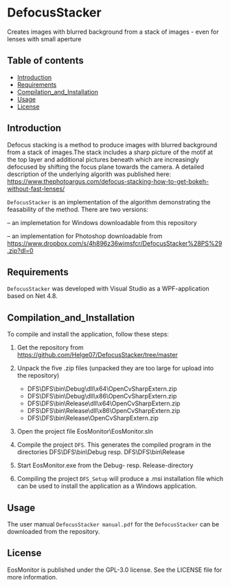# DefocusStacker 
Creates images with blurred background from a stack of images - even for lenses with small aperture 

## Table of contents
- [Introduction](#Introduction)
- [Requirements](#Requirements)
- [Compilation_and_Installation](#Compilation_and_Installation)
- [Usage](#usage)
- [License](#license)

## Introduction
Defocus stacking is a method to produce images with blurred background from a stack of images.The stack
includes a sharp picture of the motif at the top layer and additional pictures beneath which are
increasingly defocused by shifting the focus plane towards the camera. A detailed description of the underlying algorith was published here: https://www.thephotoargus.com/defocus-stacking-how-to-get-bokeh-without-fast-lenses/


`DefocusStacker` is an implementation of the algorithm demonstrating the feasability of the method.
There are two versions: 

– an implemetation for Windows
  downloadable from this repository

– an implementation for Photoshop
  downloadable from  https://www.dropbox.com/s/4h896z36wimsfcr/DefocusStacker%28PS%29.zip?dl=0


## Requirements
`DefocusStacker` was developed with Visual Studio as a WPF-application based on Net 4.8.

## Compilation_and_Installation
To compile and install the application, follow these steps:
1. Get the repository from https://github.com/Helge07/DefocusStacker/tree/master

2. Unpack the five .zip files (unpacked they are too large for upload into the repository)
   - DFS\DFS\bin\Debug\dll\x64\OpenCvSharpExtern.zip
   - DFS\DFS\bin\Debug\dll\x86\OpenCvSharpExtern.zip
   - DFS\DFS\bin\Release\dll\x64\OpenCvSharpExtern.zip
   - DFS\DFS\bin\Release\dll\x86\OpenCvSharpExtern.zip
   - DFS\DFS\bin\Release\OpenCvSharpExtern.zip

3. Open the project file  EosMonitor\EosMonitor.sln

4. Compile the project `DFS`. This generates the compiled program in the directories
   DFS\DFS\bin\Debug   resp.  DFS\DFS\bin\Release

5. Start EosMonitor.exe  from the Debug- resp. Release-directory 

9. Compiling the project `DFS_Setup` will produce a .msi installation file which can be used to install the application as a Windows application.

## Usage
The user manual `DefocusStacker manual.pdf` for the `DefocusStacker` can be downloaded from the repository.

## License
EosMonitor is published under the GPL-3.0 license. See the LICENSE file for more information. 


